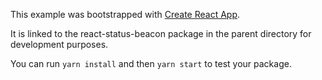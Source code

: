 This example was bootstrapped with [Create React App](https://github.com/facebook/create-react-app).

It is linked to the react-status-beacon package in the parent directory for development purposes.

You can run `yarn install` and then `yarn start` to test your package.

